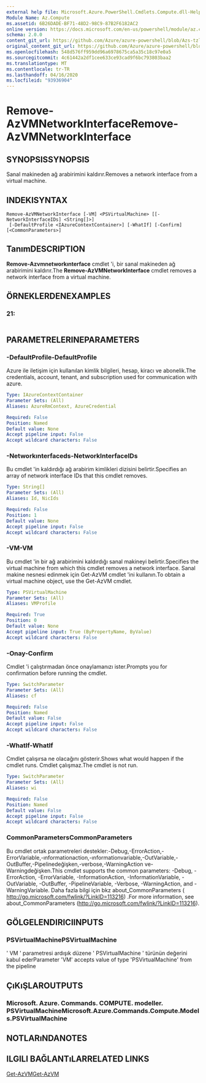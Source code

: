 ```yaml
---
external help file: Microsoft.Azure.PowerShell.Cmdlets.Compute.dll-Help-Help.xml
Module Name: Az.Compute
ms.assetid: 6B26DADE-BF71-48D2-98C9-87B2F6182AC2
online version: https://docs.microsoft.com/en-us/powershell/module/az.compute/remove-azvmnetworkinterface
schema: 2.0.0
content_git_url: https://github.com/Azure/azure-powershell/blob/Azs-tzl/src/Compute/Compute/help/Remove-AzVMNetworkInterface.md
original_content_git_url: https://github.com/Azure/azure-powershell/blob/Azs-tzl/src/Compute/Compute/help/Remove-AzVMNetworkInterface.md
ms.openlocfilehash: 548d576ff959dd96a6978675ca5a35c18c97e0a5
ms.sourcegitcommit: 4c61442a2df1cee633ce93cad9f6bc793803baa2
ms.translationtype: MT
ms.contentlocale: tr-TR
ms.lasthandoff: 04/16/2020
ms.locfileid: "93936904"
---
```

# <span data-ttu-id="99a21-101">Remove-AzVMNetworkInterface</span><span class="sxs-lookup"><span data-stu-id="99a21-101">Remove-AzVMNetworkInterface</span></span>

## <span data-ttu-id="99a21-102">SYNOPSIS</span><span class="sxs-lookup"><span data-stu-id="99a21-102">SYNOPSIS</span></span>
<span data-ttu-id="99a21-103">Sanal makineden ağ arabirimini kaldırır.</span><span class="sxs-lookup"><span data-stu-id="99a21-103">Removes a network interface from a virtual machine.</span></span>

## <span data-ttu-id="99a21-104">INDEKI</span><span class="sxs-lookup"><span data-stu-id="99a21-104">SYNTAX</span></span>

```
Remove-AzVMNetworkInterface [-VM] <PSVirtualMachine> [[-NetworkInterfaceIDs] <String[]>]
 [-DefaultProfile <IAzureContextContainer>] [-WhatIf] [-Confirm] [<CommonParameters>]
```

## <span data-ttu-id="99a21-105">Tanım</span><span class="sxs-lookup"><span data-stu-id="99a21-105">DESCRIPTION</span></span>
<span data-ttu-id="99a21-106">**Remove-Azvmnetworkınterface** cmdlet 'i, bir sanal makineden ağ arabirimini kaldırır.</span><span class="sxs-lookup"><span data-stu-id="99a21-106">The **Remove-AzVMNetworkInterface** cmdlet removes a network interface from a virtual machine.</span></span>

## <span data-ttu-id="99a21-107">ÖRNEKLERDEN</span><span class="sxs-lookup"><span data-stu-id="99a21-107">EXAMPLES</span></span>

### <span data-ttu-id="99a21-108">2</span><span class="sxs-lookup"><span data-stu-id="99a21-108">1:</span></span>
```

```

## <span data-ttu-id="99a21-109">PARAMETRELERINE</span><span class="sxs-lookup"><span data-stu-id="99a21-109">PARAMETERS</span></span>

### <span data-ttu-id="99a21-110">-DefaultProfile</span><span class="sxs-lookup"><span data-stu-id="99a21-110">-DefaultProfile</span></span>
<span data-ttu-id="99a21-111">Azure ile iletişim için kullanılan kimlik bilgileri, hesap, kiracı ve abonelik.</span><span class="sxs-lookup"><span data-stu-id="99a21-111">The credentials, account, tenant, and subscription used for communication with azure.</span></span>

```yaml
Type: IAzureContextContainer
Parameter Sets: (All)
Aliases: AzureRmContext, AzureCredential

Required: False
Position: Named
Default value: None
Accept pipeline input: False
Accept wildcard characters: False
```

### <span data-ttu-id="99a21-112">-Networkınterfaceds</span><span class="sxs-lookup"><span data-stu-id="99a21-112">-NetworkInterfaceIDs</span></span>
<span data-ttu-id="99a21-113">Bu cmdlet 'in kaldırdığı ağ arabirim kimlikleri dizisini belirtir.</span><span class="sxs-lookup"><span data-stu-id="99a21-113">Specifies an array of network interface IDs that this cmdlet removes.</span></span>

```yaml
Type: String[]
Parameter Sets: (All)
Aliases: Id, NicIds

Required: False
Position: 1
Default value: None
Accept pipeline input: False
Accept wildcard characters: False
```

### <span data-ttu-id="99a21-114">-VM</span><span class="sxs-lookup"><span data-stu-id="99a21-114">-VM</span></span>
<span data-ttu-id="99a21-115">Bu cmdlet 'in bir ağ arabirimini kaldırdığı sanal makineyi belirtir.</span><span class="sxs-lookup"><span data-stu-id="99a21-115">Specifies the virtual machine from which this cmdlet removes a network interface.</span></span>
<span data-ttu-id="99a21-116">Sanal makine nesnesi edinmek için Get-AzVM cmdlet 'ini kullanın.</span><span class="sxs-lookup"><span data-stu-id="99a21-116">To obtain a virtual machine object, use the Get-AzVM cmdlet.</span></span>

```yaml
Type: PSVirtualMachine
Parameter Sets: (All)
Aliases: VMProfile

Required: True
Position: 0
Default value: None
Accept pipeline input: True (ByPropertyName, ByValue)
Accept wildcard characters: False
```

### <span data-ttu-id="99a21-117">-Onay</span><span class="sxs-lookup"><span data-stu-id="99a21-117">-Confirm</span></span>
<span data-ttu-id="99a21-118">Cmdlet 'i çalıştırmadan önce onaylamanızı ister.</span><span class="sxs-lookup"><span data-stu-id="99a21-118">Prompts you for confirmation before running the cmdlet.</span></span>
```yaml
Type: SwitchParameter
Parameter Sets: (All)
Aliases: cf

Required: False
Position: Named
Default value: False
Accept pipeline input: False
Accept wildcard characters: False
```

### <span data-ttu-id="99a21-119">-WhatIf</span><span class="sxs-lookup"><span data-stu-id="99a21-119">-WhatIf</span></span>
<span data-ttu-id="99a21-120">Cmdlet çalışırsa ne olacağını gösterir.</span><span class="sxs-lookup"><span data-stu-id="99a21-120">Shows what would happen if the cmdlet runs.</span></span> <span data-ttu-id="99a21-121">Cmdlet çalışmaz.</span><span class="sxs-lookup"><span data-stu-id="99a21-121">The cmdlet is not run.</span></span>
```yaml
Type: SwitchParameter
Parameter Sets: (All)
Aliases: wi

Required: False
Position: Named
Default value: False
Accept pipeline input: False
Accept wildcard characters: False
```

### <span data-ttu-id="99a21-122">CommonParameters</span><span class="sxs-lookup"><span data-stu-id="99a21-122">CommonParameters</span></span>
<span data-ttu-id="99a21-123">Bu cmdlet ortak parametreleri destekler:-Debug,-ErrorAction,-ErrorVariable,-ınformationaction,-ınformationvariable,-OutVariable,-OutBuffer,-Pipelinedeğişken,-verbose,-WarningAction ve-Warningdeğişken.</span><span class="sxs-lookup"><span data-stu-id="99a21-123">This cmdlet supports the common parameters: -Debug, -ErrorAction, -ErrorVariable, -InformationAction, -InformationVariable, -OutVariable, -OutBuffer, -PipelineVariable, -Verbose, -WarningAction, and -WarningVariable.</span></span> <span data-ttu-id="99a21-124">Daha fazla bilgi için bkz about_CommonParameters ( http://go.microsoft.com/fwlink/?LinkID=113216) .</span><span class="sxs-lookup"><span data-stu-id="99a21-124">For more information, see about_CommonParameters (http://go.microsoft.com/fwlink/?LinkID=113216).</span></span>

## <span data-ttu-id="99a21-125">GÖLGELENDIRICI</span><span class="sxs-lookup"><span data-stu-id="99a21-125">INPUTS</span></span>

### <span data-ttu-id="99a21-126">PSVirtualMachine</span><span class="sxs-lookup"><span data-stu-id="99a21-126">PSVirtualMachine</span></span>
<span data-ttu-id="99a21-127">' VM ' parametresi ardışık düzene ' PSVirtualMachine ' türünün değerini kabul eder</span><span class="sxs-lookup"><span data-stu-id="99a21-127">Parameter 'VM' accepts value of type 'PSVirtualMachine' from the pipeline</span></span>

## <span data-ttu-id="99a21-128">ÇıKıŞLAR</span><span class="sxs-lookup"><span data-stu-id="99a21-128">OUTPUTS</span></span>

### <span data-ttu-id="99a21-129">Microsoft. Azure. Commands. COMPUTE. modeller. PSVirtualMachine</span><span class="sxs-lookup"><span data-stu-id="99a21-129">Microsoft.Azure.Commands.Compute.Models.PSVirtualMachine</span></span>

## <span data-ttu-id="99a21-130">NOTLARıNDA</span><span class="sxs-lookup"><span data-stu-id="99a21-130">NOTES</span></span>

## <span data-ttu-id="99a21-131">ILGILI BAĞLANTıLAR</span><span class="sxs-lookup"><span data-stu-id="99a21-131">RELATED LINKS</span></span>

[<span data-ttu-id="99a21-132">Get-AzVM</span><span class="sxs-lookup"><span data-stu-id="99a21-132">Get-AzVM</span></span>](./Get-AzVM.md)


